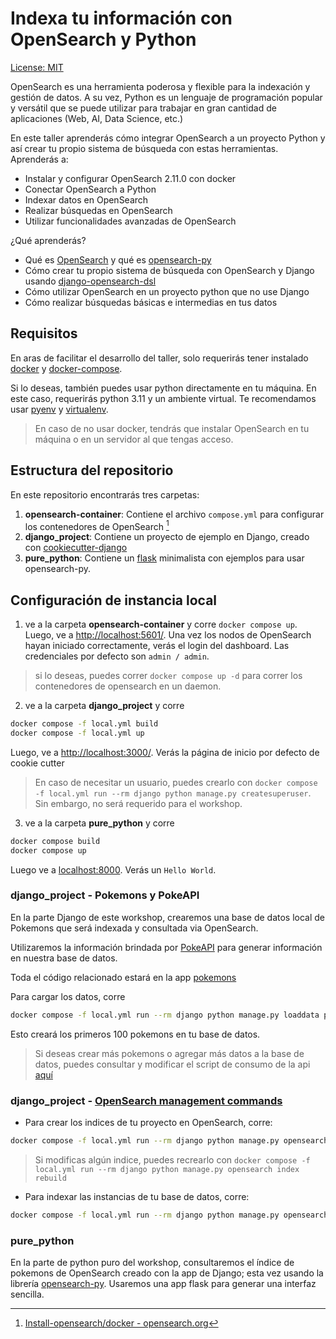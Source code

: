 # Indexa tu información con OpenSearch y Python

[License: MIT](https://github.com/jlariza/py-opensearch-workshop/blob/main/LICENSE)

OpenSearch es una herramienta poderosa y flexible para la indexación y gestión de datos. A su vez, Python es un lenguaje de programación popular y versátil que se puede utilizar para trabajar en gran cantidad de aplicaciones (Web, AI, Data Science, etc.)

En este taller aprenderás cómo integrar OpenSearch a un proyecto Python y así crear tu propio sistema de búsqueda con estas herramientas. Aprenderás a:

- Instalar y configurar OpenSearch 2.11.0 con docker
- Conectar OpenSearch a Python
- Indexar datos en OpenSearch
- Realizar búsquedas en OpenSearch
- Utilizar funcionalidades avanzadas de OpenSearch

¿Qué aprenderás?

- Qué es [OpenSearch](https://opensearch.org/) y qué es [opensearch-py](https://opensearch.org/docs/latest/clients/python-low-level/)
- Cómo crear tu propio sistema de búsqueda con OpenSearch y Django usando [django-opensearch-dsl](https://github.com/Codoc-os/django-opensearch-dsl)
- Cómo utilizar OpenSearch en un proyecto python que no use Django
- Cómo realizar búsquedas básicas e intermedias en tus datos

## Requisitos

En aras de facilitar el desarrollo del taller, solo requerirás tener instalado [docker](https://docs.docker.com/) y [docker-compose](https://docs.docker.com/compose/).

Si lo deseas, también puedes usar python directamente en tu máquina. En este caso, requerirás python 3.11 y un ambiente virtual. Te recomendamos usar [pyenv](https://github.com/pyenv/pyenv) y [virtualenv](https://virtualenv.pypa.io/en/latest/index.html).

> En caso de no usar docker, tendrás que instalar OpenSearch en tu máquina o en un servidor al que tengas acceso.

## Estructura del repositorio

En este repositorio encontrarás tres carpetas:

1. **opensearch-container**: Contiene el archivo `compose.yml` para configurar los contenedores de OpenSearch [^1]
2. **django_project**: Contiene un proyecto de ejemplo en Django, creado con [cookiecutter-django](https://github.com/cookiecutter/cookiecutter-django)
3. **pure_python**: Contiene un [flask](https://flask.palletsprojects.com/en/3.0.x/) minimalista con ejemplos para usar opensearch-py.

## Configuración de instancia local

1. ve a la carpeta **opensearch-container** y corre `docker compose up`. Luego, ve a [http://localhost:5601/](http://localhost:5601/). Una vez los nodos de OpenSearch hayan iniciado correctamente, verás el login del dashboard. Las credenciales por defecto son `admin / admin`.

> si lo deseas, puedes correr `docker compose up -d` para correr los contenedores de opensearch en un daemon.

2. ve a la carpeta **django_project** y corre

```bash
docker compose -f local.yml build
docker compose -f local.yml up
```

Luego, ve a [http://localhost:3000/](http://localhost:3000/). Verás la página de inicio por defecto de cookie cutter

> En caso de necesitar un usuario, puedes crearlo con `docker compose -f local.yml run --rm django python manage.py createsuperuser`. Sin embargo, no será requerido para el workshop.

3. ve a la carpeta **pure_python** y corre

```bash
docker compose build
docker compose up
```

Luego ve a [localhost:8000](http://localhost:8000/). Verás un `Hello World`.

### **django_project** - Pokemons y PokeAPI

En la parte Django de este workshop, crearemos una base de datos local de Pokemons que será indexada y consultada via OpenSearch.

Utilizaremos la información brindada por [PokeAPI](https://pokeapi.co/docs/v2) para generar información en nuestra base de datos.

Toda el código relacionado estará en la app [pokemons](django_project/opensearch_workshop/pokemons/)

Para cargar los datos, corre

```bash
docker compose -f local.yml run --rm django python manage.py loaddata pokemons
```

Esto creará los primeros 100 pokemons en tu base de datos.

> Si deseas crear más pokemons o agregar más datos a la base de datos, puedes consultar y modificar el script de consumo de la api [aquí](django_project/opensearch_workshop/pokemons/utils.py)

[^1]: [Install-opensearch/docker - opensearch.org](https://opensearch.org/docs/latest/install-and-configure/install-opensearch/docker/#sample-docker-composeyml)

### **django_project** - [OpenSearch management commands](https://django-opensearch-dsl.readthedocs.io/en/latest/management/)

- Para crear los indices de tu proyecto en OpenSearch, corre:

```bash
docker compose -f local.yml run --rm django python manage.py opensearch index create
```

> Si modificas algún indice, puedes recrearlo con `docker compose -f local.yml run --rm django python manage.py opensearch index rebuild`

- Para indexar las instancias de tu base de datos, corre:

```bash
docker compose -f local.yml run --rm django python manage.py opensearch document index
```

### **pure_python**

En la parte de python puro del workshop, consultaremos el índice de pokemons de OpenSearch creado con la app de Django; esta vez usando la librería [opensearch-py](https://opensearch.org/docs/latest/clients/python-low-level/). Usaremos una app flask para generar una interfaz sencilla.
